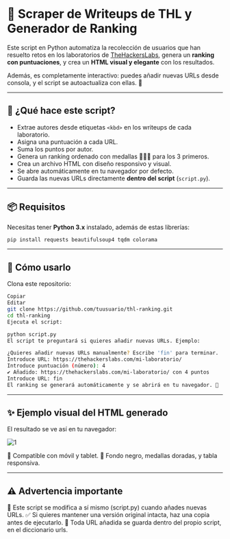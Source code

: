 # 🧠 Scraper de Writeups de THL y Generador de Ranking

Este script en Python automatiza la recolección de usuarios que han resuelto retos en los laboratorios de [TheHackersLabs](https://thehackerslabs.com), genera un **ranking con puntuaciones**, y crea un **HTML visual y elegante** con los resultados.

Además, es completamente interactivo: puedes añadir nuevas URLs desde consola, y el script se autoactualiza con ellas. 🚀

---

## 🎯 ¿Qué hace este script?

- Extrae autores desde etiquetas `<kbd>` en los writeups de cada laboratorio.
- Asigna una puntuación a cada URL.
- Suma los puntos por autor.
- Genera un ranking ordenado con medallas 🥇🥈🥉 para los 3 primeros.
- Crea un archivo HTML con diseño responsivo y visual.
- Se abre automáticamente en tu navegador por defecto.
- Guarda las nuevas URLs directamente **dentro del script** (`script.py`).

---

## 📦 Requisitos

Necesitas tener **Python 3.x** instalado, además de estas librerías:

```bash
pip install requests beautifulsoup4 tqdm colorama
```
---

## 🚀 Cómo usarlo
Clona este repositorio:

```bash
Copiar
Editar
git clone https://github.com/tuusuario/thl-ranking.git
cd thl-ranking
Ejecuta el script:
```

```bash
python script.py
El script te preguntará si quieres añadir nuevas URLs. Ejemplo:
```

```bash
¿Quieres añadir nuevas URLs manualmente? Escribe 'fin' para terminar.
Introduce URL: https://thehackerslabs.com/mi-laboratorio/
Introduce puntuación (número): 4
✔ Añadido: https://thehackerslabs.com/mi-laboratorio/ con 4 puntos
Introduce URL: fin
El ranking se generará automáticamente y se abrirá en tu navegador. 🎉
```

---

## ✨ Ejemplo visual del HTML generado
El resultado se ve así en tu navegador:

![1](https://github.com/user-attachments/assets/43518761-0925-4706-a959-3bcfebe797b1)


📱 Compatible con móvil y tablet.
🎨 Fondo negro, medallas doradas, y tabla responsiva.

---

## ⚠️ Advertencia importante
🛑 Este script se modifica a sí mismo (script.py) cuando añades nuevas URLs.
✅ Si quieres mantener una versión original intacta, haz una copia antes de ejecutarlo.
🔁 Toda URL añadida se guarda dentro del propio script, en el diccionario urls.
